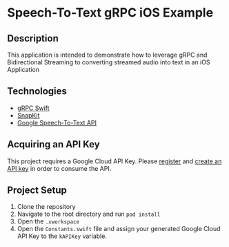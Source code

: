 # Speech-To-Text gRPC iOS Example

## Description

This application is intended to demonstrate how to leverage gRPC and Bidirectional Streaming to converting streamed audio into text in an iOS Application 

## Technologies

* [gRPC Swift](https://github.com/grpc/grpc-swift)
* [SnapKit](https://github.com/SnapKit/SnapKit)
* [Google Speech-To-Text API](https://cloud.google.com/speech-to-text)

## Acquiring an API Key
This project requires a Google Cloud API Key. Please [register](https://cloud.google.com/apis/docs/getting-started) and [create an API key](https://cloud.google.com/docs/authentication/api-keys) in order to consume the API.

## Project Setup
1. Clone the repository
2. Navigate to the root directory and run `pod install`
3. Open the `.xworkspace`
4. Open the `Constants.swift` file and assign your generated Google Cloud API Key to the `kAPIKey` variable.

